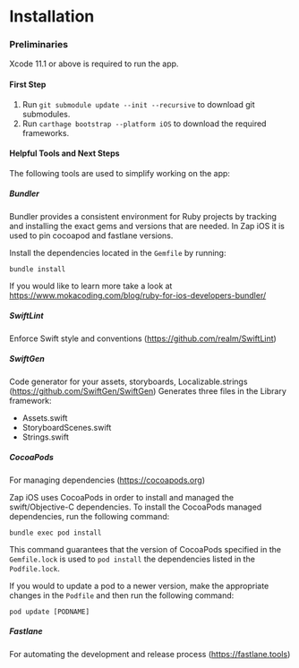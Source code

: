 # Installation

### Preliminaries

Xcode 11.1 or above is required to run the app.

#### First Step
1. Run `git submodule update --init --recursive` to download git submodules.
2. Run `carthage bootstrap --platform iOS` to download the required frameworks.

#### Helpful Tools and Next Steps

The following tools are used to simplify working on the app:

##### Bundler

Bundler provides a consistent environment for Ruby projects by tracking and installing the exact gems and versions that are needed. In Zap iOS it is used to pin cocoapod and fastlane versions.

Install the dependencies located in the `Gemfile` by running:

```
bundle install
```

If you would like to learn more take a look at https://www.mokacoding.com/blog/ruby-for-ios-developers-bundler/

##### SwiftLint

Enforce Swift style and conventions (https://github.com/realm/SwiftLint)

##### SwiftGen

Code generator for your assets, storyboards, Localizable.strings (https://github.com/SwiftGen/SwiftGen)
Generates three files in the Library framework:

* Assets.swift
* StoryboardScenes.swift
* Strings.swift

##### CocoaPods

For managing dependencies (https://cocoapods.org)

Zap iOS uses CocoaPods in order to install and managed the swift/Objective-C dependencies. To install the CocoaPods managed dependencies, run the following command:

```
bundle exec pod install
```

This command guarantees that the version of CocoaPods specified in the `Gemfile.lock` is used to `pod install` the dependencies listed in the `Podfile.lock`.

If you would to update a pod to a newer version, make the appropriate changes in the `Podfile` and then run the following command:

```
pod update [PODNAME]
```

##### Fastlane

For automating the development and release process (https://fastlane.tools)
